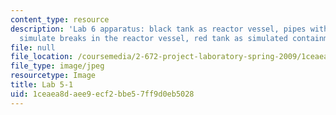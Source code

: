 ```yaml
---
content_type: resource
description: 'Lab 6 apparatus: black tank as reactor vessel, pipes with valves to
  simulate breaks in the reactor vessel, red tank as simulated containment vessel.'
file: null
file_location: /coursemedia/2-672-project-laboratory-spring-2009/1ceaea8daee9ecf2bbe57ff9d0eb5028_lab5-1.jpg
file_type: image/jpeg
resourcetype: Image
title: Lab 5-1
uid: 1ceaea8d-aee9-ecf2-bbe5-7ff9d0eb5028
---
```

